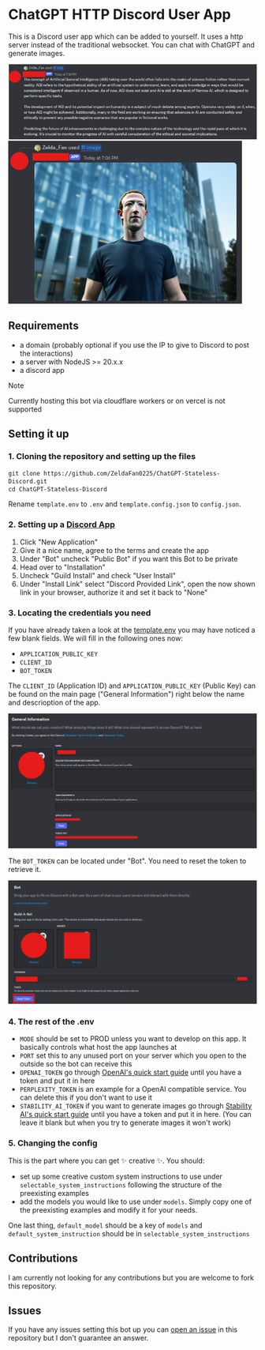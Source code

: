 # ChatGPT HTTP Discord User App

This is a Discord user app which can be added to yourself.
It uses a http server instead of the traditional websocket.
You can chat with ChatGPT and generate images.

![Chat](images/image4.png)
![Images](images/image3.png)

## Requirements
- a domain (probably optional if you use the IP to give to Discord to post the interactions)
- a server with NodeJS >= 20.x.x
- a discord app

> [!NOTE]
> Currently hosting this bot via cloudflare workers or on vercel is not supported

## Setting it up


### 1. Cloning the repository and setting up the files

```console
git clone https://github.com/ZeldaFan0225/ChatGPT-Stateless-Discord.git
cd ChatGPT-Stateless-Discord
```

Rename `template.env` to `.env` and `template.config.json` to `config.json`.

### 2. Setting up a [Discord App](https://discord.com/developers/applications)

1) Click "New Application"
2) Give it a nice name, agree to the terms and create the app
3) Under "Bot" uncheck "Public Bot" if you want this Bot to be private
4) Head over to "Installation"
5) Uncheck "Guild Install" and check "User Install"
6) Under "Install Link" select "Discord Provided Link", open the now shown link in your browser, authorize it and set it back to "None"

### 3. Locating the credentials you need

If you have already taken a look at the [template.env](https://github.com/ZeldaFan0225/ChatGPT-Stateless-Discord/blob/main/template.env) you may have noticed a few blank fields. We will fill in the following ones now:

- `APPLICATION_PUBLIC_KEY`
- `CLIENT_ID`
- `BOT_TOKEN`

The `CLIENT_ID` (Application ID) and `APPLICATION_PUBLIC_KEY` (Public Key) can be found on the main page ("General Information") right below the name and descrioption of the app.

![General Information](images/image.png)

The `BOT_TOKEN` can be located under "Bot". You need to reset the token to retrieve it.

![Bot](images/image2.png)

### 4. The rest of the .env

- `MODE` should be set to PROD unless you want to develop on this app. It basically controls what host the app launches at
- `PORT` set this to any unused port on your server which you open to the outside so the bot can receive this 
- `OPENAI_TOKEN` go through [OpenAI's quick start guide](https://platform.openai.com/docs/quickstart) until you have a token and put it in here
- `PERPLEXITY_TOKEN` is an example for a OpenAI compatible service. You can delete this if you don't want to use it
- `STABILITY_AI_TOKEN` if you want to generate images go through [Stability AI's quick start guide](https://platform.stability.ai/docs/getting-started) until you have a token and put it in here. (You can leave it blank but when you try to generate images it won't work)

### 5. Changing the config

This is the part where you can get ✨ creative ✨.
You should:
- set up some creative custom system instructions to use under `selectable_system_instructions` following the structure of the preexisting examples
- add the models you would like to use under `models`. Simply copy one of the preexisting examples and modify it for your needs.

One last thing, `default_model` should be a key of `models` and `default_system_instruction` should be in `selectable_system_instructions`

## Contributions

I am currently not looking for any contributions but you are welcome to fork this repository.

## Issues

If you have any issues setting this bot up you can [open an issue](https://github.com/ZeldaFan0225/ChatGPT-Stateless-Discord/issues/new) in this repository but I don't guarantee an answer.